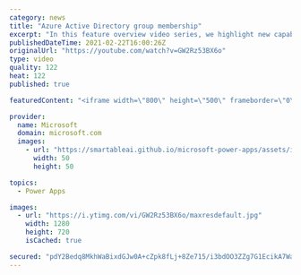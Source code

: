```yaml
---
category: news
title: "Azure Active Directory group membership"
excerpt: "In this feature overview video series, we highlight new capabilities included in the latest update to Microsoft Power Apps.  Power Apps Dataverse provides record level security to Azure Active Directory group membership types. Admins can easily set up and assign permissions to different Azure AD users,"
publishedDateTime: 2021-02-22T16:00:26Z
originalUrl: "https://youtube.com/watch?v=GW2Rz53BX6o"
type: video
quality: 122
heat: 122
published: true

featuredContent: "<iframe width=\"800\" height=\"500\" frameborder=\"0\" src=\"https://www.youtube.com/embed/GW2Rz53BX6o\" allow=\"accelerometer; autoplay; encrypted-media; gyroscope; picture-in-picture\" allowfullscreen></iframe>"

provider:
  name: Microsoft
  domain: microsoft.com
  images:
    - url: "https://smartableai.github.io/microsoft-power-apps/assets/images/organizations/microsoft.com-50x50.jpg"
      width: 50
      height: 50

topics:
  - Power Apps

images:
  - url: "https://i.ytimg.com/vi/GW2Rz53BX6o/maxresdefault.jpg"
    width: 1280
    height: 720
    isCached: true

secured: "pdY2Bedq8MkhWaBixdGJw0A+cZpk8fLj+8Ze715/i3bdOO3ZZg7G1EcikA7WaYfPyp7WqDV1e9FwM7rjeZR3rpvuKfpRqJYezG25qge8FyKGZos8jYkFJvDlWIJlMc1MM892hNRRvi7vPVF1Ss3t2bVLmIN95Bn1O0SBfTsmMW0Ogg5L1lTASpZF3Q6S9p9juYGuktzgaejbmBoyf3PGAgm9AaBeK2/rl6zGvjLqcbJ62gXU8iZjzmYuYW6/xOWRafmKmku6TzL/Ucc5qnemKwQ82rduA3e4XIGwIyzZBYavGwpP/cbq6MyQKZUuZ3WwkncKE93eU8TJCm5hwpykAojWZ2m047k9r7W8WhDPz7n3PZsEtReS327SJiYD0f36CUiRCUMgmHB9tLLBmssrt7g7d5+MtmEilBPOADA707gF4vsqG7EB0wjqRhLu9ign;4GLD1g05ZnMGxZ7bOFJGjg=="
---
```


